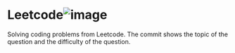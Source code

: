 # Leetcode![image](https://github.com/happynasit/Leetcode/assets/105992603/3e878aa2-d1f6-4d5e-a09c-ecfce01036c0)


Solving coding problems from Leetcode. 
The commit shows the topic of the question and the difficulty of the question.

